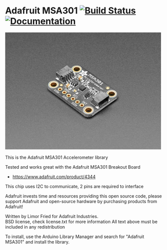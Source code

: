 # Adafruit MSA301 [![Build Status](https://github.com/adafruit/Adafruit_MSA301/workflows/Arduino%20Library%20CI/badge.svg)](https://github.com/adafruit/Adafruit_MSA301/actions)[![Documentation](https://github.com/adafruit/ci-arduino/blob/master/assets/doxygen_badge.svg)](http://adafruit.github.io/Adafruit_MSA301/html/index.html)

<a href="https://www.adafruit.com/products"><img src="assets/board.jpg?raw=true" width="500px"></a>

This is the Adafruit MSA301 Accelerometer library

Tested and works great with the Adafruit MSA301 Breakout Board
* https://www.adafruit.com/product/4344

This chip uses I2C to communicate, 2 pins are required to interface

Adafruit invests time and resources providing this open source code, please support Adafruit and open-source hardware by purchasing products from Adafruit!

Written by Limor Fried for Adafruit Industries.  
BSD license, check license.txt for more information
All text above must be included in any redistribution

To install, use the Arduino Library Manager and search for "Adafruit MSA301" and install the library.
